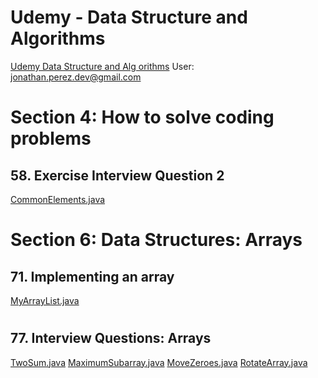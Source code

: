 # Udemy - Data Structure and Algorithms
[Udemy Data Structure and Alg
orithms](https://www.udemy.com/course/master-the-coding-interview-data-structures-algorithms/learn/lecture/12215000?start=15#content)
User: jonathan.perez.dev@gmail.com

# Section 4: How to solve coding problems
## 58. Exercise Interview Question 2
[CommonElements.java](CommonElements.java)

# Section 6: Data Structures: Arrays
## 71. Implementing an array
[MyArrayList.java](..%2F..%2F..%2Fdata_structures%2FMyArrayList.java)

#
## 77. Interview Questions: Arrays
[TwoSum.java](..%2F..%2F..%2Fletcode%2FTwoSum.java)
[MaximumSubarray.java](..%2F..%2F..%2Fletcode%2FMaximumSubarray.java)
[MoveZeroes.java](..%2F..%2F..%2Fletcode%2FMoveZeroes.java)
[RotateArray.java](..%2F..%2F..%2Fletcode%2FRotateArray.java)